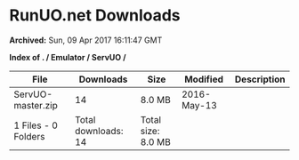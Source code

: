 # RunUO.net Downloads #

**Archived:** Sun, 09 Apr 2017 16:11:47 GMT

**Index of . / Emulator / ServUO /**

| File |Downloads |Size |Modified |Description |
| ---- |  ---- |  ---- |  ---- |  ---- |
| ServUO-master.zip |14 |8.0 MB |2016-May-13 | |
| 1 Files - 0 Folders |Total downloads: 14 |Total size: 8.0 MB | | |
